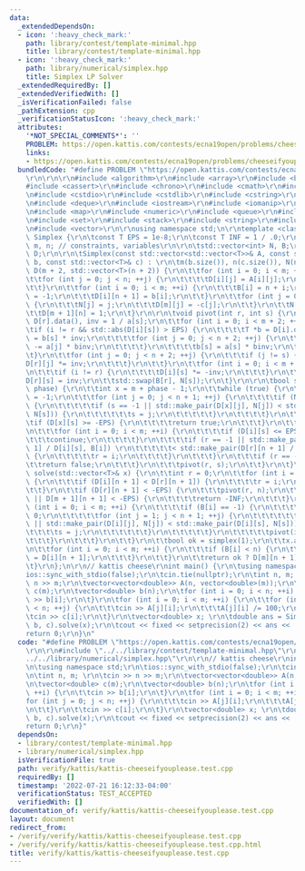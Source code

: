 ```yaml
---
data:
  _extendedDependsOn:
  - icon: ':heavy_check_mark:'
    path: library/contest/template-minimal.hpp
    title: library/contest/template-minimal.hpp
  - icon: ':heavy_check_mark:'
    path: library/numerical/simplex.hpp
    title: Simplex LP Solver
  _extendedRequiredBy: []
  _extendedVerifiedWith: []
  _isVerificationFailed: false
  _pathExtension: cpp
  _verificationStatusIcon: ':heavy_check_mark:'
  attributes:
    '*NOT_SPECIAL_COMMENTS*': ''
    PROBLEM: https://open.kattis.com/contests/ecna19open/problems/cheeseifyouplease
    links:
    - https://open.kattis.com/contests/ecna19open/problems/cheeseifyouplease
  bundledCode: "#define PROBLEM \"https://open.kattis.com/contests/ecna19open/problems/cheeseifyouplease\"\
    \r\n\r\n\r\n#include <algorithm>\r\n#include <array>\r\n#include <bitset>\r\n\
    #include <cassert>\r\n#include <chrono>\r\n#include <cmath>\r\n#include <complex>\r\
    \n#include <cstdio>\r\n#include <cstdlib>\r\n#include <cstring>\r\n#include <ctime>\r\
    \n#include <deque>\r\n#include <iostream>\r\n#include <iomanip>\r\n#include <list>\r\
    \n#include <map>\r\n#include <numeric>\r\n#include <queue>\r\n#include <random>\r\
    \n#include <set>\r\n#include <stack>\r\n#include <string>\r\n#include <unordered_map>\r\
    \n#include <vector>\r\n\r\nusing namespace std;\n\r\ntemplate <class T> struct\
    \ Simplex {\r\n\tconst T EPS = 1e-8;\r\n\tconst T INF = 1 / .0;\r\n\t\r\n\tint\
    \ m, n; // constraints, variables\r\n\r\n\tstd::vector<int> N, B;\r\n\r\n\tstd::vector<std::vector<T>>\
    \ D;\r\n\r\n\tSimplex(const std::vector<std::vector<T>>& A, const std::vector<T>&\
    \ b, const std::vector<T>& c) : \r\n\tm(b.size()), n(c.size()), N(n + 1), B(m),\
    \ D(m + 2, std::vector<T>(n + 2)) {\r\n\t\tfor (int i = 0; i < m; ++i) {\r\n\t\
    \t\tfor (int j = 0; j < n; ++j) {\r\n\t\t\t\tD[i][j] = A[i][j];\r\n\t\t\t}\r\n\
    \t\t}\r\n\t\tfor (int i = 0; i < m; ++i) {\r\n\t\t\tB[i] = n + i;\r\n\t\t\tD[i][n]\
    \ = -1;\r\n\t\t\tD[i][n + 1] = b[i];\r\n\t\t}\r\n\t\tfor (int j = 0; j < n; ++j)\
    \ {\r\n\t\t\tN[j] = j;\r\n\t\t\tD[m][j] = -c[j];\r\n\t\t}\r\n\t\tN[n] = -1;\r\n\
    \t\tD[m + 1][n] = 1;\r\n\t}\r\n\r\n\tvoid pivot(int r, int s) {\r\n\t\tT *a =\
    \ D[r].data(), inv = 1 / a[s];\r\n\t\tfor (int i = 0; i < m + 2; ++i) {\r\n\t\t\
    \tif (i != r && std::abs(D[i][s]) > EPS) {\r\n\t\t\t\tT *b = D[i].data(), binv\
    \ = b[s] * inv;\r\n\t\t\t\tfor (int j = 0; j < n + 2; ++j) {\r\n\t\t\t\t\tb[j]\
    \ -= a[j] * binv;\r\n\t\t\t\t}\r\n\t\t\t\tb[s] = a[s] * binv;\r\n\t\t\t}\r\n\t\
    \t}\r\n\t\tfor (int j = 0; j < n + 2; ++j) {\r\n\t\t\tif (j != s) {\r\n\t\t\t\t\
    D[r][j] *= inv;\r\n\t\t\t}\r\n\t\t}\r\n\t\tfor (int i = 0; i < m + 2; ++i) {\r\
    \n\t\t\tif (i != r) {\r\n\t\t\t\tD[i][s] *= -inv;\r\n\t\t\t}\r\n\t\t}\r\n\t\t\
    D[r][s] = inv;\r\n\t\tstd::swap(B[r], N[s]);\r\n\t}\r\n\r\n\tbool simplex(int\
    \ phase) {\r\n\t\tint x = m + phase - 1;\r\n\t\twhile (true) {\r\n\t\t\tint s\
    \ = -1;\r\n\t\t\tfor (int j = 0; j < n + 1; ++j) {\r\n\t\t\t\tif (N[j] != -phase)\
    \ {\r\n\t\t\t\t\tif (s == -1 || std::make_pair(D[x][j], N[j]) < std::make_pair(D[x][s],\
    \ N[s])) {\r\n\t\t\t\t\t\ts = j;\r\n\t\t\t\t\t}\r\n\t\t\t\t}\r\n\t\t\t}\r\n\t\t\
    \tif (D[x][s] >= -EPS) {\r\n\t\t\t\treturn true;\r\n\t\t\t}\r\n\t\t\tint r = -1;\r\
    \n\t\t\tfor (int i = 0; i < m; ++i) {\r\n\t\t\t\tif (D[i][s] <= EPS) {\r\n\t\t\
    \t\t\tcontinue;\r\n\t\t\t\t}\r\n\t\t\t\tif (r == -1 || std::make_pair(D[i][n +\
    \ 1] / D[i][s], B[i]) \r\n\t\t\t\t\t< std::make_pair(D[r][n + 1] / D[r][s], B[r]))\
    \ {\r\n\t\t\t\t\tr = i;\r\n\t\t\t\t}\r\n\t\t\t}\r\n\t\t\tif (r == -1) {\r\n\t\t\
    \t\treturn false;\r\n\t\t\t}\r\n\t\t\tpivot(r, s);\r\n\t\t}\r\n\t}\r\n\r\n\tT\
    \ solve(std::vector<T>& x) {\r\n\t\tint r = 0;\r\n\t\tfor (int i = 1; i < m; ++i)\
    \ {\r\n\t\t\tif (D[i][n + 1] < D[r][n + 1]) {\r\n\t\t\t\tr = i;\r\n\t\t\t}\r\n\
    \t\t}\r\n\t\tif (D[r][n + 1] < -EPS) {\r\n\t\t\tpivot(r, n);\r\n\t\t\tif (!simplex(2)\
    \ || D[m + 1][n + 1] < -EPS) {\r\n\t\t\t\treturn -INF;\r\n\t\t\t}\r\n\t\t\tfor\
    \ (int i = 0; i < m; ++i) {\r\n\t\t\t\tif (B[i] == -1) {\r\n\t\t\t\t\tint s =\
    \ 0;\r\n\t\t\t\t\tfor (int j = 1; j < n + 1; ++j) {\r\n\t\t\t\t\t\tif (s == -1\
    \ || std::make_pair(D[i][j], N[j]) < std::make_pair(D[i][s], N[s])) {\r\n\t\t\t\
    \t\t\t\ts = j;\r\n\t\t\t\t\t\t}\r\n\t\t\t\t\t}\r\n\t\t\t\t\tpivot(i, s);\r\n\t\
    \t\t\t}\r\n\t\t\t}\r\n\t\t}\r\n\t\tbool ok = simplex(1);\r\n\t\tx.assign(n, 0);\r\
    \n\t\tfor (int i = 0; i < m; ++i) {\r\n\t\t\tif (B[i] < n) {\r\n\t\t\t\tx[B[i]]\
    \ = D[i][n + 1];\r\n\t\t\t}\r\n\t\t}\r\n\t\treturn ok ? D[m][n + 1] : INF;\r\n\
    \t}\r\n};\n\r\n// kattis cheese\r\nint main() {\r\n\tusing namespace std;\r\n\t\
    ios::sync_with_stdio(false);\r\n\tcin.tie(nullptr);\r\n\tint n, m; \r\n\tcin >>\
    \ n >> m;\r\n\tvector<vector<double>> A(n, vector<double>(m));\r\n\tvector<double>\
    \ c(m);\r\n\tvector<double> b(n);\r\n\tfor (int i = 0; i < n; ++i) {\r\n\t\tcin\
    \ >> b[i];\r\n\t}\r\n\tfor (int i = 0; i < m; ++i) {\r\n\t\tfor (int j = 0; j\
    \ < n; ++j) {\r\n\t\t\tcin >> A[j][i];\r\n\t\t\tA[j][i] /= 100;\r\n\t\t}\r\n\t\
    \tcin >> c[i];\r\n\t}\r\n\tvector<double> x; \r\n\tdouble ans = Simplex<double>(A,\
    \ b, c).solve(x);\r\n\tcout << fixed << setprecision(2) << ans << '\\n';\r\n\t\
    return 0;\r\n}\n"
  code: "#define PROBLEM \"https://open.kattis.com/contests/ecna19open/problems/cheeseifyouplease\"\
    \r\n\r\n#include \"../../library/contest/template-minimal.hpp\"\r\n#include \"\
    ../../library/numerical/simplex.hpp\"\r\n\r\n// kattis cheese\r\nint main() {\r\
    \n\tusing namespace std;\r\n\tios::sync_with_stdio(false);\r\n\tcin.tie(nullptr);\r\
    \n\tint n, m; \r\n\tcin >> n >> m;\r\n\tvector<vector<double>> A(n, vector<double>(m));\r\
    \n\tvector<double> c(m);\r\n\tvector<double> b(n);\r\n\tfor (int i = 0; i < n;\
    \ ++i) {\r\n\t\tcin >> b[i];\r\n\t}\r\n\tfor (int i = 0; i < m; ++i) {\r\n\t\t\
    for (int j = 0; j < n; ++j) {\r\n\t\t\tcin >> A[j][i];\r\n\t\t\tA[j][i] /= 100;\r\
    \n\t\t}\r\n\t\tcin >> c[i];\r\n\t}\r\n\tvector<double> x; \r\n\tdouble ans = Simplex<double>(A,\
    \ b, c).solve(x);\r\n\tcout << fixed << setprecision(2) << ans << '\\n';\r\n\t\
    return 0;\r\n}"
  dependsOn:
  - library/contest/template-minimal.hpp
  - library/numerical/simplex.hpp
  isVerificationFile: true
  path: verify/kattis/kattis-cheeseifyouplease.test.cpp
  requiredBy: []
  timestamp: '2022-07-21 16:12:33-04:00'
  verificationStatus: TEST_ACCEPTED
  verifiedWith: []
documentation_of: verify/kattis/kattis-cheeseifyouplease.test.cpp
layout: document
redirect_from:
- /verify/verify/kattis/kattis-cheeseifyouplease.test.cpp
- /verify/verify/kattis/kattis-cheeseifyouplease.test.cpp.html
title: verify/kattis/kattis-cheeseifyouplease.test.cpp
---
```

